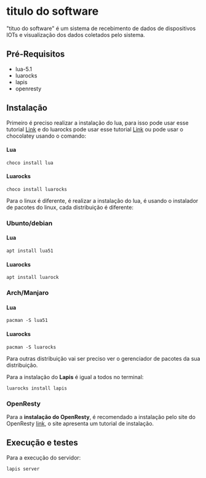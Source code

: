 # titulo do software

"tituo do software" é um sistema de recebimento de dados de dispositivos IOTs e visualização dos dados coletados pelo sistema.

## 

## Pré-Requisitos

 - lua-5.1
 - luarocks
 - lapis
 - openresty

## Instalação

Primeiro é preciso realizar a instalação do lua, para isso pode usar esse tutorial <a href="https://terminalroot.com.br/2022/07/lua-windows.html">Link</a> e do luarocks pode usar esse tutorial <a href="https://github.com/luarocks/luarocks/wiki/Download">Link</a> ou pode usar o chocolatey usando o comando:

#### Lua
```
choco install lua
```
#### Luarocks
```
choco install luarocks
```
Para o linux é diferente, é realizar a instalação do lua, é usando o instalador de pacotes do linux, cada distribuição é diferente:

### Ubunto/debian
#### Lua
```
apt install lua51
```
#### Luarocks
```
apt install luarock
```
### Arch/Manjaro 
#### Lua
```
pacman -S lua51
```
#### Luarocks
```
pacman -S luarocks
```
<p>Para outras distribuição vai ser preciso ver o gerenciador de pacotes da 
sua distribuição.</p>
<p>Para a instalação do <strong>Lapis</strong> é igual a todos no terminal:</p>

```
luarocks install lapis
```
### OpenResty
Para a **instalação do OpenResty**, é recomendado a instalação pelo site do OpenResty <a href="https://openresty.org/en/installation.html">link</a>, o site apresenta um tutorial de instalação.


## Execução e testes

Para a execução do servidor:
```
lapis server
```
